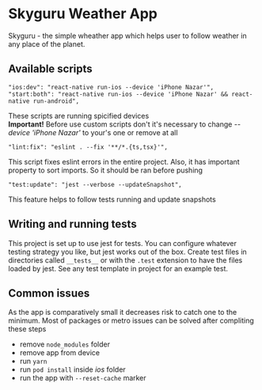 # Skyguru Weather App

Skyguru - the simple wheather app which helps user to follow weather in any place of the planet.

## Available scripts
```
"ios:dev": "react-native run-ios --device 'iPhone Nazar'",
"start:both": "react-native run-ios --device 'iPhone Nazar' && react-native run-android",
```
These scripts are running spicified devices\
**Important!** Before use custom scripts don't it's necessary to change *--device 'iPhone Nazar'* to your's one or remove at all

```
"lint:fix": "eslint . --fix '**/*.{ts,tsx}'",
```
This script fixes eslint errors in the entire project. Also, it has important property to sort imports. So it should be ran before pushing
 
```
"test:update": "jest --verbose --updateSnapshot",
```
This feature helps to follow tests running and update snapshots

## Writing and running tests
This project is set up to use jest for tests. You can configure whatever testing strategy you like, but jest works out of the box. Create test files in directories called ```__tests__``` or with the ```.test``` extension to have the files loaded by jest. See any test template in project for an example test.

## Common issues
As the app is comparatively small it decreases risk to catch one to the minimum. Most of packages or metro issues can be solved after compliting these steps
+ remove ```node_modules``` folder
+ remove app from device
+ run ```yarn```
+ run ```pod install``` inside *ios* folder
+ run the app with ```--reset-cache``` marker
